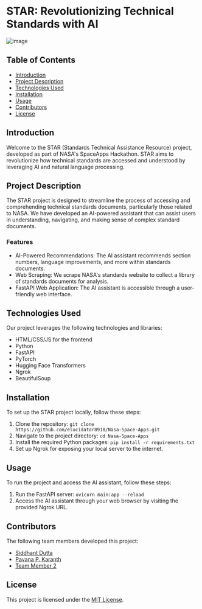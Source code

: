 # STAR: Revolutionizing Technical Standards with AI

![image](https://github.com/elucidator8918/Nasa-Space-Apps/assets/113273376/86e679e4-cad6-49f5-9c53-5113a8a68cf8)

## Table of Contents
- [Introduction](#introduction)
- [Project Description](#project-description)
- [Technologies Used](#technologies-used)
- [Installation](#installation)
- [Usage](#usage)
- [Contributors](#contributors)
- [License](#license)

## Introduction

Welcome to the STAR (Standards Technical Assistance Resource) project, developed as part of NASA's SpaceApps Hackathon. STAR aims to revolutionize how technical standards are accessed and understood by leveraging AI and natural language processing.

## Project Description

The STAR project is designed to streamline the process of accessing and comprehending technical standards documents, particularly those related to NASA. We have developed an AI-powered assistant that can assist users in understanding, navigating, and making sense of complex standard documents.

### Features
- AI-Powered Recommendations: The AI assistant recommends section numbers, language improvements, and more within standards documents.
- Web Scraping: We scrape NASA's standards website to collect a library of standards documents for analysis.
- FastAPI Web Application: The AI assistant is accessible through a user-friendly web interface.

## Technologies Used

Our project leverages the following technologies and libraries:
- HTML/CSS/JS for the frontend
- Python
- FastAPI
- PyTorch
- Hugging Face Transformers
- Ngrok
- BeautifulSoup

## Installation

To set up the STAR project locally, follow these steps:

1. Clone the repository: `git clone https://github.com/elucidator8918/Nasa-Space-Apps.git`
2. Navigate to the project directory: `cd Nasa-Space-Apps`
3. Install the required Python packages: `pip install -r requirements.txt`
4. Set up Ngrok for exposing your local server to the internet.

## Usage

To run the project and access the AI assistant, follow these steps:

1. Run the FastAPI server: `uvicorn main:app --reload`
2. Access the AI assistant through your web browser by visiting the provided Ngrok URL.

## Contributors

The following team members developed this project:
- [Siddhant Dutta](https://github.com/elucidator8918)
- [Pavana P. Karanth](https://github.com/Pavana-karanth)
- [Team Member 2](https://github.com/team-member2)

## License

This project is licensed under the [MIT License](LICENSE).
